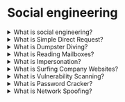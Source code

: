 # Social engineering

<details>
  <summary>What is social engineering?</summary>

Social engineering is a non-technical kind of intrusion that relies heavily on human interaction. It often involves tricking other people into not following normal security procedures. The attacker uses social skills and human interaction to obtain information about an organization or their information systems.

</details>

<details>
  <summary>What is Simple Direct Request?</summary>

In some cases, an attacker will make a direct request for information or data—simply by asking for it. This is the first and most obvious method. It is not the most successful, but it is used.

</details>

<details>
  <summary>What is Dumpster Diving?</summary>

This involves going through the trash (or a dumpster) to obtain information that can be used to steal one's identity. It is truly amazing what people discard that can potentially help malicious agents find additional information about them. Dumpster diving is not technically "social engineering," but it can sometimes be used as a step toward obtaining helpful information.

</details>

<details>
  <summary>What is Reading Mailboxes?</summary>

Once a person has selected a victim, raiding that person's mailbox can often provide additional information to use against them. The more you know about a person, the more effective alternate means of gaining data become.

</details>

<details>
  <summary>What is Impersonation?</summary>

This is a method in which an attacker pretends to be someone in a position of authority. Some methods used during impersonation attacks include acting as an IT support or other support service employee, a repairman, a supervisor or manager, or a trusted third-party vendor.

</details>

<details>
  <summary>What is Surfing Company Websites?</summary>

A lot of corporate information can be obtained before even talking to anyone by simply surfing company websites—for instance, employee email addresses and phone numbers, organizational charts, executive titles, financial information, and more.

</details>

<details>
  <summary>What is Vulnerability Scanning?</summary>

Internet hackers constantly scan networks to identify where systems are vulnerable. This type of scanning is also called a "pre-attack probe."

</details>

<details>
  <summary>What is Password Cracker?</summary>

Intruders use a program that automatically keeps trying to log in to a system using a series of passwords that can be easily guessed or using a dictionary as a source of words.

</details>

<details>
  <summary>What is Network Spoofing?</summary>

Intruders set up a program that impersonates the sign-on routine for another system. When you attempt to log in to the system, the intruder's program collects your password and then returns a message that the system is unavailable. These programs can collect hundreds of valid passwords.

</details>
